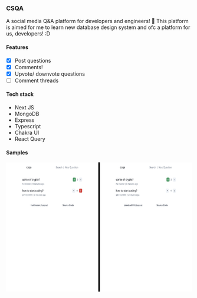 ### CSQA

A social media Q&A platform for developers and engineers! 🚀 This platform is aimed for me to learn new database design system and ofc a platform for us, developers! :D

#### Features

- [x] Post questions
- [x] Comments!
- [x] Upvote/ downvote questions
- [ ] Comment threads

#### Tech stack

- Next JS
- MongoDB
- Express
- Typescript
- Chakra UI
- React Query

#### Samples

<img src = "demo.jpeg" height = "350"/>
